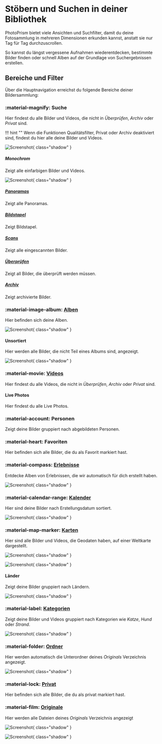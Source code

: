 # Stöbern und Suchen in deiner Bibliothek
PhotoPrism bietet viele Ansichten und Suchfilter, damit du deine Fotosammlung in mehreren Dimensionen erkunden kannst, anstatt sie nur Tag für Tag durchzuscrollen.

So kannst du längst vergessene Aufnahmen wiederentdecken, bestimmte Bilder finden oder schnell Alben auf der Grundlage von Suchergebnissen erstellen.

## Bereiche und Filter
Über die Hauptnavigation erreichst du folgende Bereiche deiner Bildersammlung:

### :material-magnify: Suche ###
Hier findest du alle Bilder und Videos, die nicht in *Überprüfen*, *Archiv* oder *Privat* sind.

!!! hint ""
    Wenn die Funktionen Qualitätsfilter, Privat oder Archiv deaktiviert sind, findest du hier alle deine Bilder und Videos.
    
![Screenshot](img/search-section-german.jpg){ class="shadow" }

##### Monochrom #####
Zeigt alle einfarbigen Bilder und Videos.

![Screenshot](img/monochrome-section-german.jpg){ class="shadow" }

##### [Panoramas](panoramas.md) #####
Zeigt alle Panoramas.

##### [Bildstapel](stacks.md) #####
Zeigt Bildstapel.

##### [Scans](scans.md) #####
Zeigt alle eingescannten Bilder.

##### [Überprüfen](review.md) #####
Zeigt all Bilder, die überprüft werden müssen.

##### [Archiv](archive.md) #####
Zeigt archivierte Bilder.

### :material-image-album: [Alben](albums.md) ###
Hier befinden sich deine Alben.

![Screenshot](img/albums-section-german.jpg){ class="shadow" }

#### Unsortiert ####
Hier werden alle Bilder, die nicht Teil eines Albums sind, angezeigt.

![Screenshot](img/unsorted-section-german.jpg){ class="shadow" }

### :material-movie: [Videos](video.md) ###
Hier findest du alle Videos, die nicht in *Überprüfen*, *Archiv* oder *Privat* sind.

#### Live Photos ####
Hier findest du alle Live Photos.

### :material-account: Personen ###
Zeigt deine Bilder gruppiert nach abgebildeten Personen.

### :material-heart: Favoriten ###
Hier befinden sich alle Bilder, die du als Favorit markiert hast.

### :material-compass: [Erlebnisse](moments.md)  ###
Entdecke Alben von Erlebnissen, die wir automatisch für dich erstellt haben.

![Screenshot](img/moments-section-german.jpg){ class="shadow" }

### :material-calendar-range: [Kalender](calendar.md) ###
Hier sind deine Bilder nach Erstellungsdatum sortiert.

![Screenshot](img/calendar-section-german.jpg){ class="shadow" }

### :material-map-marker: [Karten](places.md) ###
Hier sind alle Bilder und Videos, die Geodaten haben, auf einer Weltkarte dargestellt.

![Screenshot](img/places-section-german.jpg){ class="shadow" }

![Screenshot](img/places-section-2-german.jpg){ class="shadow" }

#### Länder ####
Zeigt deine Bilder gruppiert nach Ländern.

![Screenshot](img/states-section-german.jpg){ class="shadow" }

### :material-label: [Kategorien](labels.md) ###
Zeigt deine Bilder und Videos gruppiert nach Kategorien wie *Katze*, *Hund* oder *Strand*.

![Screenshot](img/labels-section-german.jpg){ class="shadow" }

### :material-folder: [Ordner](folders.md) ###
Hier werden automatisch die Unterordner deines *Originals* Verzeichnis angezeigt.

![Screenshot](img/folders-section-german.jpg){ class="shadow" }

### :material-lock: [Privat](private.md) ###
Hier befinden sich alle Bilder, die du als privat markiert hast.

### :material-film: [Originale](../library/files.md) ###
Hier werden alle Dateien deines *Originals* Verzeichnis angezeigt

![Screenshot](../library/img/files-german.jpg){ class="shadow" }

![Screenshot](../library/img/files-2-german.jpg){ class="shadow" }







    
